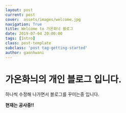 ```yaml
---
layout: post
current: post
cover:  assets/images/welcome.jpg
navigation: True
title: Welcome to 가온화늬 블로그
date: 2019-07-04 20:00:00
tags: [Intro]
class: post-template
subclass: 'post tag-getting-started'
author: gaonhwani
---
```


<h1><b>가온화늬의 개인 블로그 입니다.</b></h1>

하나씩 수정해 나가면서 블로그를 꾸미는중 입니다.

<p><strong>현재는 공사중!!</strong></p>
